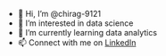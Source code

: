 - 👋 Hi, I’m @chirag-9121
- 👀 I’m interested in data science
- 🌱 I’m currently learning data analytics
- 📫 Connect with me on [LinkedIn](https://www.linkedin.com/in/chirag-gupta-359593218/)
